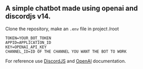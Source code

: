 ## A simple chatbot made using openai and discordjs v14.

Clone the repository, make an `.env` file in project /root

```
TOKEN=YOUR_BOT_TOKEN
APPID=APPLICATION_ID
KEY=OPENAI_API_KEY
CHANNEL_ID=ID OF THE CHANNEL YOU WANT THE BOT TO WORK
```
For reference use [DiscordJS](https://discord.js.org/) and [OpenAI](https://platform.openai.com/docs/api-reference) documentation.
